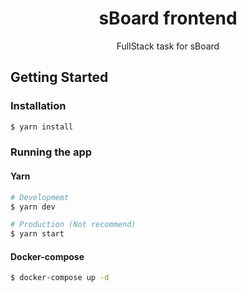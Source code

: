 <h1 align="center">
	sBoard frontend
</h1>

<p align="center">FullStack task for sBoard</p>

## Getting Started

### Installation

```bash
$ yarn install
```

### Running the app

#### Yarn

```bash
# Developmemt
$ yarn dev

# Production (Not recommend)
$ yarn start
```

#### Docker-compose

```bash
$ docker-compose up -d
```